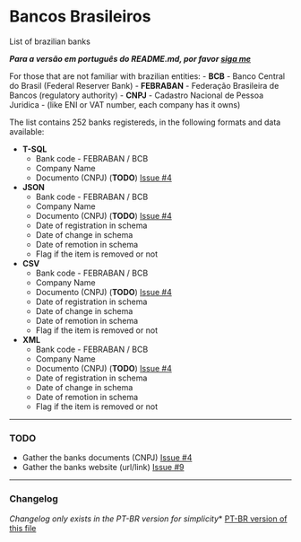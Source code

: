 # Bancos Brasileiros
List of brazilian banks 

***Para a versão em português do README.md, por favor [siga me](https://github.com/guibranco/BancosBrasileiros/blob/master/README.md)***

For those that are not familiar with brazilian entities:
	- **BCB** - Banco Central do Brasil (Federal Reserver Bank)
    - **FEBRABAN** - Federação Brasileira de Bancos (regulatory authority)
	- **CNPJ** - Cadastro Nacional de Pessoa Juridica - (like ENI or VAT number, each company has it owns)

The list contains 252 banks registereds, in the following formats and data available:

- **T-SQL**
    - Bank code - FEBRABAN / BCB
    - Company Name
    - Documento (CNPJ) (**TODO**) [Issue #4](https://github.com/guibranco/BancosBrasileiros/issues/4)
 - **JSON**
    - Bank code - FEBRABAN / BCB
    - Company Name
    - Documento (CNPJ) (**TODO**) [Issue #4](https://github.com/guibranco/BancosBrasileiros/issues/4)
	- Date of registration in schema
	- Date of change in schema
	- Date of remotion in schema
	- Flag if the item is removed or not
- **CSV**
    - Bank code - FEBRABAN / BCB
    - Company Name
    - Documento (CNPJ) (**TODO**) [Issue #4](https://github.com/guibranco/BancosBrasileiros/issues/4)
	- Date of registration in schema
	- Date of change in schema
	- Date of remotion in schema
	- Flag if the item is removed or not
- **XML**
    - Bank code - FEBRABAN / BCB
    - Company Name
    - Documento (CNPJ) (**TODO**) [Issue #4](https://github.com/guibranco/BancosBrasileiros/issues/4)
	- Date of registration in schema
	- Date of change in schema
	- Date of remotion in schema
	- Flag if the item is removed or not
---

### TODO

- Gather the banks documents (CNPJ) [Issue #4](https://github.com/guibranco/BancosBrasileiros/issues/4)
- Gather the banks website (url/link) [Issue #9](https://github.com/guibranco/BancosBrasileiros/issues/9)

---
### Changelog

*Changelog only exists in the PT-BR version for simplicity** [PT-BR version of this file](https://github.com/guibranco/BancosBrasileiros/blob/master/README.md)